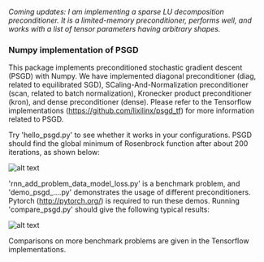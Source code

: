 *Coming updates: I am implementing a sparse LU decomposition preconditioner. It is a limited-memory preconditioner, performs well, and works with a list of tensor parameters having arbitrary shapes.* 
### Numpy implementation of PSGD
This package implements preconditioned stochastic gradient descent (PSGD) with Numpy. We have implemented diagonal preconditioner (diag, related to equilibrated SGD), SCaling-And-Normalization preconditioner (scan, related to batch normalization), Kronecker product preconditioner (kron), and dense preconditioner (dense). Please refer to the Tensorflow implementations (https://github.com/lixilinx/psgd_tf) for more information related to PSGD.

Try 'hello_psgd.py' to see whether it works in your configurations. PSGD should find the global minimum of Rosenbrock function after about 200 iterations, as shown below: 

![alt text](https://github.com/lixilinx/psgd_np/blob/master/hello_psgd.png)

'rnn_add_problem_data_model_loss.py' is a benchmark problem, and 'demo_psgd_....py' demonstrates the usage of different preconditioners. Pytorch (http://pytorch.org/) is required to run these demos. Running 'compare_psgd.py' should give the following typical results: 

![alt text](https://github.com/lixilinx/psgd_np/blob/master/compare_psgd.png)

Comparisons on more benchmark problems are given in the Tensorflow implementations. 
